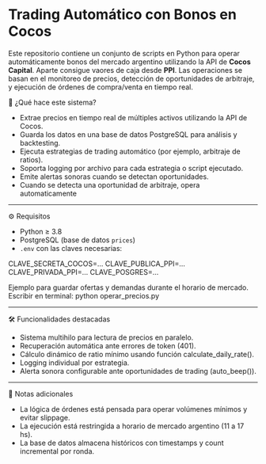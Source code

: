 # Trading Automático con Bonos en Cocos

Este repositorio contiene un conjunto de scripts en Python para operar automáticamente bonos del mercado argentino utilizando la API de **Cocos Capital**. Aparte consigue vaores de caja desde **PPI**. 
Las operaciones se basan en el monitoreo de precios, detección de oportunidades de arbitraje, y ejecución de órdenes de compra/venta en tiempo real.

 🧠 ¿Qué hace este sistema?

- Extrae precios en tiempo real de múltiples activos utilizando la API de Cocos.
- Guarda los datos en una base de datos PostgreSQL para análisis y backtesting.
- Ejecuta estrategias de trading automático (por ejemplo, arbitraje de ratios).
- Soporta logging por archivo para cada estrategia o script ejecutado.
- Emite alertas sonoras cuando se detectan oportunidades.
- Cuando se detecta una oportunidad de arbitraje, opera automaticamente

---

 ⚙️ Requisitos

- Python ≥ 3.8
- PostgreSQL (base de datos `prices`)
- `.env` con las claves necesarias:

CLAVE_SECRETA_COCOS=...
CLAVE_PUBLICA_PPI=...
CLAVE_PRIVADA_PPI=...
CLAVE_POSGRES=...

Ejemplo para guardar ofertas y demandas durante el horario de mercado. Escribir en terminal: python operar_precios.py

---

🛠️ Funcionalidades destacadas

- Sistema multihilo para lectura de precios en paralelo.
- Recuperación automática ante errores de token (401).
- Cálculo dinámico de ratio mínimo usando función calculate_daily_rate().
- Logging individual por estrategia.
- Alerta sonora configurable ante oportunidades de trading (auto_beep()).

---

🧾 Notas adicionales

- La lógica de órdenes está pensada para operar volúmenes mínimos y evitar slippage.
- La ejecución está restringida a horario de mercado argentino (11 a 17 hs).
- La base de datos almacena históricos con timestamps y count incremental por ronda.
